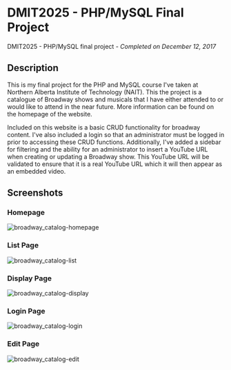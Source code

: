# DMIT2025 - PHP/MySQL Final Project
DMIT2025 - PHP/MySQL final project - *Completed on December 12, 2017*
## Description
This is my final project for the PHP and MySQL course I've taken at Northern Alberta Institute of Technology (NAIT). This
the project is a catalogue of Broadway shows and musicals that I have either attended to or would like to attend in the near future.
More information can be found on the homepage of the website.

Included on this website is a basic CRUD functionality for broadway content. I've also included a login so that an
administrator must be logged in prior to accessing these CRUD functions. Additionally, I've added a sidebar for filtering
and the ability for an administrator to insert a YouTube URL when creating or updating a Broadway show. This YouTube URL will
be validated to ensure that it is a real YouTube URL which it will then appear as an embedded video.

## Screenshots
### Homepage
![broadway_catalog-homepage](https://user-images.githubusercontent.com/21271240/39798010-fa8e6496-531b-11e8-89d7-d9a2f5055322.png)
### List Page
![broadway_catalog-list](https://user-images.githubusercontent.com/21271240/39798055-2ce06dc2-531c-11e8-9035-65eb4aac9a7a.png)
### Display Page
![broadway_catalog-display](https://user-images.githubusercontent.com/21271240/39798068-378ca8e4-531c-11e8-873e-bc40d743ae9b.png)
### Login Page
![broadway_catalog-login](https://user-images.githubusercontent.com/21271240/39798074-3f04674c-531c-11e8-9d74-f9adf9c78a67.png)
### Edit Page
![broadway_catalog-edit](https://user-images.githubusercontent.com/21271240/39798093-46dda104-531c-11e8-8d8b-8c5ea050aa2c.png)
